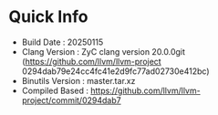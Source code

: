 # Quick Info
* Build Date : 20250115
* Clang Version : ZyC clang version 20.0.0git (https://github.com/llvm/llvm-project 0294dab79e24cc4fc41e2d9fc77ad02730e412bc)
* Binutils Version : master.tar.xz
* Compiled Based : https://github.com/llvm/llvm-project/commit/0294dab7

